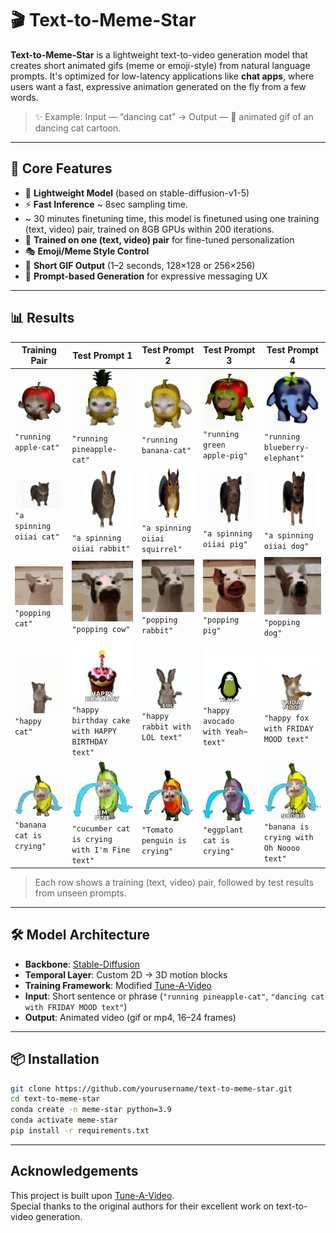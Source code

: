 # 🎬 Text-to-Meme-Star

**Text-to-Meme-Star** is a lightweight text-to-video generation model that creates short animated gifs (meme or emoji-style) from natural language prompts. It's optimized for low-latency applications like **chat apps**, where users want a fast, expressive animation generated on the fly from a few words.

> ✨ Example: Input — “dancing cat” → Output — 🤯 animated gif of an dancing cat cartoon.

---

## 🧠 Core Features


- 🐥 **Lightweight Model** (based on stable-diffusion-v1-5)
- ⚡ **Fast Inference** ~ 8sec sampling time.
- ~ 30 minutes finetuning time, this model is finetuned using one training (text, video) pair, trained on 8GB GPUs within 200 iterations.
- 🧪 **Trained on one (text, video) pair** for fine-tuned personalization
- 🎭 **Emoji/Meme Style Control** 
- 🔁 **Short GIF Output** (1–2 seconds, 128×128 or 256×256)
- 🧾 **Prompt-based Generation** for expressive messaging UX

---
## 📊 Results 

| **Training Pair** | **Test Prompt 1** | **Test Prompt 2** | **Test Prompt 3** | **Test Prompt 4** |
|-------------------|-------------------|-------------------|-------------------|-------------------|
| ![](results/cat_apple.gif)<br>`"running apple-cat"` | ![](results/running_pineapple_cat.gif)<br>`"running pineapple-cat"` | ![](results/running_banana_cat.gif)<br>`"running banana-cat"` | ![](results/running_green_apple_pig.gif)<br>`"running green apple-pig"` | ![](results/running_blueberry_elephant.gif)<br>`"running blueberry-elephant"` 
| ![](results/a_spinning_oiiai-cat.gif)<br>`"a spinning oiiai cat"` | ![](results/a_spinning_oiiai_rabbit.gif)<br>`"a spinning oiiai rabbit"` | ![](results/a_spinning_oiiai_squirrel.gif)<br>`"a spinning oiiai squirrel"` | ![](results/a_spinning_oiiai_pig.gif)<br>`"a spinning oiiai pig"` | ![](results/a_spinning_oiiai_dog.gif)<br>`"a spinning oiiai dog"` 
| ![](results/cat_pop.gif)<br>`"popping cat"` | ![](results/popping_cow.gif)<br>`"popping cow"` | ![](results/popping_rabbit.gif)<br>`"popping rabbit"` | ![](results/popping_pig.gif)<br>`"popping pig"` | ![](results/popping_Basenji_dog.gif)<br>`"popping dog"` |
| ![](results/cat_happy.gif)<br>`"happy cat"` | ![](results/happy_birthday_cake_with_HAPPY_BIRTHDAY_text.gif)<br>`"happy birthday cake with HAPPY BIRTHDAY text"` | ![](results/happy_rabbit_with_LOL_text.gif)<br>`"happy rabbit with LOL text"` | ![](results/happy_avocado_with_Yeah~_text.gif)<br>`"happy avocado with Yeah~ text"` | ![](results/happy_fox_with_FRIDAY_MOOD_text.gif)<br>`"happy fox with FRIDAY MOOD text"` |
| ![](results/banana_cat_is_crying.gif)<br>`"banana cat is crying"` | ![](results/cucumber_cat_is_crying_with_I'm_Fine_text.gif)<br>`"cucumber cat is crying with I'm Fine text"` | ![](results/Tomato_penguin_is_crying.gif)<br>`"Tomato penguin is crying"` | ![](results/eggplant_cat_is_crying.gif)<br>`"eggplant cat is crying"` | ![](results/banana_is_crying_with_Oh_Noooo_text.gif)<br>`"banana is crying with Oh Noooo text"` |

> Each row shows a training (text, video) pair, followed by test results from unseen prompts.

---

## 🛠️ Model Architecture

- **Backbone**: [Stable-Diffusion](https://huggingface.co/sd-legacy/stable-diffusion-v1-5)
- **Temporal Layer**: Custom 2D → 3D motion blocks 
- **Training Framework**: Modified [Tune-A-Video](https://github.com/showlab/Tune-A-Video)
- **Input**: Short sentence or phrase (`"running pineapple-cat"`, `"dancing cat with FRIDAY MOOD text"`)
- **Output**: Animated video (gif or mp4, 16–24 frames)

---

## 📦 Installation

```bash
git clone https://github.com/yourusername/text-to-meme-star.git
cd text-to-meme-star
conda create -n meme-star python=3.9
conda activate meme-star
pip install -r requirements.txt
```
---

## Acknowledgements
This project is built upon [Tune-A-Video](https://github.com/showlab/Tune-A-Video).  
Special thanks to the original authors for their excellent work on text-to-video generation.

